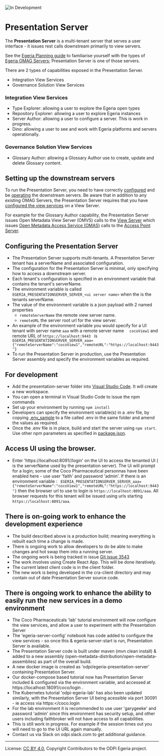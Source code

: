 <!-- SPDX-License-Identifier: CC-BY-4.0 -->
<!-- Copyright Contributors to the ODPi Egeria project. -->
 
![In Development](../../../open-metadata-publication/website/images/egeria-content-status-in-development.png#pagewidth)

# Presentation Server

The **Presentation Server** is a multi-tenant server that serves a user interface - it issues rest calls downstream primarily to view
servers.    

See the [Egeria Planning guide](https://github.com/odpi/egeria/tree/master/open-metadata-publication/website/planning-guide) to familiarise yourself with 
the types of [Egeria OMAG Servers](../../admin-services/docs/concepts/omag-server.md); Presentation Server is one of those servers.  

There are 2 types of capabilities exposed in the Presentation Server.
- Integration View Services
- Governance Solution View Services  

### Integration View Services

- Type Explorer: allowing a user to explore the Egeria open types
- Repository Explorer: allowing a user to explore Egeria instances
- Server Author: allowing a user to configure a server. This is work in progress.
- Dino: allowing a user to see and work with Egeria platforms and servers operationally.      

### Governance Solution View Services  
- Glossary Author: allowing a Glossary Author use to create, update and delete Glossary content.       

## Setting up the downstream servers  
 To run the Presentation Server, you need to have correctly [configured](../../admin-services/docs/user/configuring-an-omag-server.md) and be [operating](../../admin-services/docs/user/operating-omag-server.md) the downstream servers.
 Be aware that in addition to any existing OMAG Servers, the Presentation Server requires that you have [configured the view services](../../admin-services/docs/user/configuring-the-view-services.md) on a View Server. 

 For example for the Glossary Author capability, the Presentation Server issues Open Metadata View Server (OMVS) calls to the [View Server](../../admin-services/docs/concepts/view-server.md)
 which issues [Open Metadata Access Service (OMAS)](../../access-services/README.md) calls to the [Access Point Server](../../admin-services/docs/concepts/metadata-access-point.md).     
 
## Configuring the Presentation Server 
* The Presentation Server supports multi-tenants. A Presentation Server tenant has a serverName and associated configuration.
* The configuration for the Presentation Server is minimal, only specifying how to access a downstream server.     
* Each tenant's configuration is specified in an environment variable that contains the tenant's serverName. 
* The environment variable is called `EGERIA_PRESENTATIONSERVER_SERVER_<ui server name>`  when the <ui server name> is the tenants
 serverName.
* The value of the environment variable is a json payload with 2 named properties
    * `remoteServerName` the remote view server name.
    * `remoteURL` the server root url for the view server. 
* An example of the environment variable you would specify for a UI tenant with server name `aaa` with a remote server name
`  cocoView1` and remote URL of `https://localhost:9443 ` is
 ` EGERIA_PRESENTATIONSERVER_SERVER_aaa={"remoteServerName":"cocoView1","remoteURL":"https://localhost:9443"}`
* To run the Presentation Server in production, use the Presentation Server assembly and specify the environment variables as required.   

## For development
 * Add the presentation-server folder into [Visual Studio Code](https://code.visualstudio.com/). It will create a new workspace.
 * You can open a terminal in Visual Studio Code to issue the npm commands
 * Set up your environment by running `npm install`
 * Developers can specify the environment variable(s) in a .env file, by copying [.env_sample](nodejs/.env_sample) to a file
 called .env in the same folder and amend the values as required.
 * Once the .env file is in place, build and start the server using `npm start`. Use other npm parameters as specified in [package.json](nodejs/package.json).  

## Access UI using the browser. 
 * Enter 'https://localhost:8091/<tenant-name>/login' on the UI to access the tenanted UI (<tenant-name> is the serverName used by the presentation server). The Ui will prompt for a login; some of the 
 Coco Pharmaceutical personnas have been enabled here - use user 'faith' and password 'admin'. If there is an environment variable :
  ` EGERIA_PRESENTATIONSERVER_SERVER_aaa={"remoteServerName":"cocoView1","remoteURL":"https://localhost:9443"}`
  then the browser url to use to login is `https://localhost:8091/aaa`. All browser requests for this tenant will be issued using urls starting
  `https://localhost:8091/aaa`. 

## There is on-going work to enhance the development experience 
 * The build described above is a production build; meaning everything is rebuilt each time a change is made.
 * There is ongoing work to allow developers to do be able to make changes and hot swap them into a running server.
 * The ongoing work is being tracked in issue [Git issue 3543](https://github.com/odpi/egeria/issues/3543)
 * The work involves using Create React App. This will be done iteratively.
 * The current latest client code is in the client folder.
 * The new work is being developed in the cra-client directory and may contain out of date Presentation Server source code. 

## There is ongoing work to enhance the ability to easily run the new services in a demo environment
 * The Coco Pharmaceuticals 'lab' tutorial environment will now configure the view services, and allow a user to experiment with the Presentation Server
 * The 'egeria-server-config' notebook has code added to configure the view services - so once this & egeria-server-start is run, Presentation Server is available.
 * The Presentation Server code is built under maven (mvn clean install) & added to a new assembly (open-metadata-distribution/open-metadata-assemblies) as part of the overall build.
 * A new docker image is created as 'odpi/egeria-presentation-server' containing Presentation Server.
 * Our docker-compose based tutorial now has Presentation Server included & configured via the environment variable, and accessed at https://localhost:18091/coco/login .
 * The Kubernetes tutorial 'odpi-egeria-lab' has also been updated similarly, with the Presentation Server UI being acessible via port 30091 - ie access via https:<<address-of-k8s-node>/coco.login
 * For the lab environment it is recommended to use user 'garygeeke' and password 'admin' since this environment has security setup, and other users including faithbroker will not have access to all capabilities. 
 * This is still work in progress. For example if the session times out you will need to go to the UI URL again manually.
 * Contact us via Slack on odpi.slack.com to get additional guidance.

----
License: [CC BY 4.0](https://creativecommons.org/licenses/by/4.0/),
Copyright Contributors to the ODPi Egeria project.